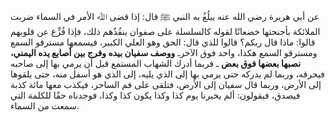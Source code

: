 عن أبي هريرة رضي الله عنه يبلُغُ به النبي ﷺ قال: إذا قضى ﷲ الأمر في السماء ضربت الملائكة بأجنحتها خضعانًا لقوله كالسلسلة على صفوان ينفُذُهم ذلك، فإذا فُزِّع عن قلوبهم قالوا: ماذا قال ربكم؟ قالوا للذي قال: الحق وهو العلي الكبير، فيسمعها مسترقو السمع ومسترقو السمع هكذا، واحد فوق الآخرـ **ووصف سفيان بيده وفرج بين أصابع يده اليمني، نصبها بعضها فوق بعض** ـ فربما أدرك الشهاب المستمع قبل أن يرمي بها إلى صاحبه فيحرقه، وربما لم يدركه حتى يرمي بها إلى الذي يليه، إلى الذي هو أسفل منه، حتى يلقوها إلى الأرض، وربما قال سفيان إلى الأرض، فتلقى على فم الساحر، فيكذب معها مائة كذبة فيصدق، فيقولون: ألم يخبرنا يوم كذا وكذا يكون كذا وكذا، فوجدناه حقًا للكلمة التي سمعت من السماء.
